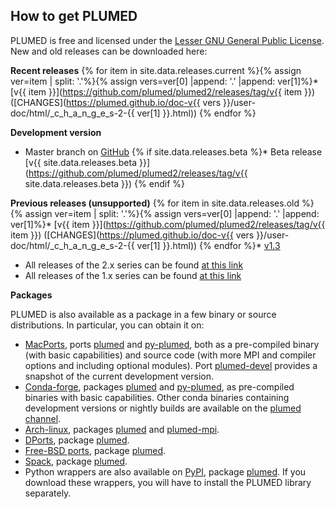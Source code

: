 How to get PLUMED
-----------------------------
PLUMED is free and licensed under the [Lesser GNU General Public License](http://www.gnu.org/licenses/lgpl-3.0.en.html).
New and old releases can be downloaded here:

__Recent releases__
{% for item in site.data.releases.current %}{% assign ver=item | split: '.'%}{% assign vers=ver[0] |append: '.' |append: ver[1]%}* [v{{ item }}](https://github.com/plumed/plumed2/releases/tag/v{{ item }}) ([CHANGES](https://plumed.github.io/doc-v{{ vers }}/user-doc/html/_c_h_a_n_g_e_s-2-{{ ver[1] }}.html))
{% endfor %}

__Development version__
* Master branch on [GitHub](http://github.com/plumed/plumed2)
{% if site.data.releases.beta %}* Beta release [v{{ site.data.releases.beta }}](https://github.com/plumed/plumed2/releases/tag/v{{ site.data.releases.beta }}) {% endif %}

__Previous releases (unsupported)__
{% for item in site.data.releases.old %}{% assign ver=item | split: '.'%}{% assign vers=ver[0] |append: '.' |append: ver[1]%}* [v{{ item }}](https://github.com/plumed/plumed2/releases/tag/v{{ item }}) ([CHANGES](https://plumed.github.io/doc-v{{ vers }}/user-doc/html/_c_h_a_n_g_e_s-2-{{ ver[1] }}.html))
{% endfor %}* [v1.3](https://github.com/plumed/old-releases/blob/master/PLUMED-1.3.0.tgz)
* All releases of the 2.x series can be found [at this link](https://github.com/plumed/plumed2/releases)
* All releases of the 1.x series can be found [at this link](https://github.com/plumed/old-releases)

__Packages__

PLUMED is also available as a package in a few binary or source distributions.
In particular, you can obtain it on:
* [MacPorts](https://www.macports.org/), ports [plumed](https://ports.macports.org/port/plumed/details/) and [py-plumed](details), both as a pre-compiled binary (with basic capabilities) and source code (with more MPI and compiler options and including optional modules). Port [plumed-devel](https://ports.macports.org/port/plumed-devel/details/) provides a snapshot of the current development version.
* [Conda-forge](https://conda-forge.org/), packages [plumed](https://anaconda.org/conda-forge/plumed) and [py-plumed](https://anaconda.org/conda-forge/py-plumed), as pre-compiled binaries with basic capabilities. Other conda binaries containing development versions or nightly builds are available on the [plumed channel](https://anaconda.org/plumed).
* [Arch-linux](https://aur.archlinux.org/), packages [plumed](https://aur.archlinux.org/packages/plumed) and [plumed-mpi](https://aur.archlinux.org/packages/plumed-mpi).
* [DPorts](https://github.com/DragonFlyBSD/DPorts), package [plumed](https://github.com/DragonFlyBSD/DPorts/tree/master/science/plumed).
* [Free-BSD ports](https://www.freebsd.org/ports/), package [plumed](https://www.freshports.org/science/plumed).
* [Spack](https://spack.io/), package [plumed](https://spack.github.io/packages/package.html?name=plumed).
* Python wrappers are also available on [PyPI](https://pypi.org/), package [plumed](https://pypi.org/project/plumed/). If you download these wrappers, you will have to install the PLUMED library separately.
